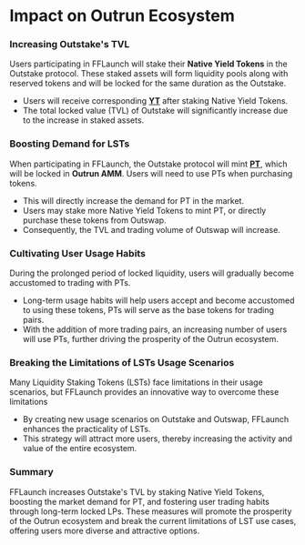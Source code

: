 # Impact on Outrun Ecosystem

### Increasing Outstake's TVL

Users participating in FFLaunch will stake their **Native Yield Tokens** in the Outstake protocol. These staked assets will form liquidity pools along with reserved tokens and will be locked for the same duration as the Outstake.

* Users will receive corresponding [**YT**](../outstake/yield-tokenization/yt.md) after staking Native Yield Tokens.
* The total locked value (TVL) of Outstake will significantly increase due to the increase in staked assets.

### Boosting Demand for LSTs

When participating in FFLaunch, the Outstake protocol will mint [**PT**](../outstake/yield-tokenization/pt.md), which will be locked in **Outrun AMM**. Users will need to use PTs when purchasing tokens.

* This will directly increase the demand for PT in the market.
* Users may stake more Native Yield Tokens to mint PT, or directly purchase these tokens from Outswap.
* Consequently, the TVL and trading volume of Outswap will increase.

### Cultivating User Usage Habits

During the prolonged period of locked liquidity, users will gradually become accustomed to trading with PTs.

* Long-term usage habits will help users accept and become accustomed to using these tokens, PTs will serve as the base tokens for trading pairs.
* With the addition of more trading pairs, an increasing number of users will use PTs, further driving the prosperity of the Outrun ecosystem.

### Breaking the Limitations of LSTs Usage Scenarios

Many Liquidity Staking Tokens (LSTs) face limitations in their usage scenarios, but FFLaunch provides an innovative way to overcome these limitations

* By creating new usage scenarios on Outstake and Outswap, FFLaunch enhances the practicality of LSTs.
* This strategy will attract more users, thereby increasing the activity and value of the entire ecosystem.

### Summary

FFLaunch increases Outstake's TVL by staking Native Yield Tokens, boosting the market demand for PT, and fostering user trading habits through long-term locked LPs. These measures will promote the prosperity of the Outrun ecosystem and break the current limitations of LST use cases, offering users more diverse and attractive options.
